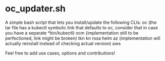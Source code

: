 # oc_updater.sh
A simple bash script that lets you install/update the following CLIs:
oc (the tar file has a kubectl symbolic link that defaults to oc, consider that in case you have a separate *bin/kubectl)
ocm (implementation still to be perfectioned, link might be broken)
tkn
kn
rosa
helm
az (implementation will actually reinstall instead of checking actual version)
aws

Feel free to add use cases, options and contributions!
